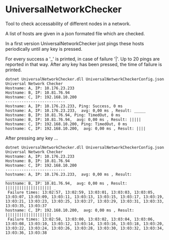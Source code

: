 # UniversalNetworkChecker

Tool to check accessability of different nodes in a network.

A list of hosts are given in a json formated file which are checked.

In a first version UniversalNetworkChecker just pings these hosts periodically until any key is pressed.

For every success a '_' is printed, in case of failure '|'. Up to 20 pings are reported in that way. After any key has been pressed, the time of failure is printed.

````text
dotnet UniversalNetworkChecker.dll UniversalNetworkCheckerConfig.json
Universal Network Checker
Hostname: A, IP: 10.176.23.233
Hostname: B, IP: 10.81.76.94
Hostname: C, IP: 192.168.10.200
--------------------------
Hostname: A, IP: 10.176.23.233, Ping: Success, 0 ms
hostname: A, IP: 10.176.23.233,  avg: 0,00 ms , Result: _____
Hostname: B, IP: 10.81.76.94, Ping: TimedOut, 0 ms
hostname: B, IP: 10.81.76.94,  avg: 0,00 ms , Result: |||||
Hostname: C, IP: 192.168.10.200, Ping: TimedOut, 0 ms
hostname: C, IP: 192.168.10.200,  avg: 0,00 ms , Result: ||||
````


After pressing any key ...

````text
dotnet UniversalNetworkChecker.dll UniversalNetworkCheckerConfig.json
Universal Network Checker
Hostname: A, IP: 10.176.23.233
Hostname: B, IP: 10.81.76.94
Hostname: C, IP: 192.168.10.200
--------------------------
hostname: A, IP: 10.176.23.233,  avg: 0,00 ms , Result: ____________________
hostname: B, IP: 10.81.76.94,  avg: 0,00 ms , Result: |||||||||||||||||||| _
 Failure times: 13:02:57, 13:02:59, 13:03:01, 13:03:03, 13:03:05, 13:03:07, 13:03:09, 13:03:11, 13:03:13, 13:03:15, 13:03:17, 13:03:19, 13:03:21, 13:03:23, 13:03:25, 13:03:27, 13:03:29, 13:03:31, 13:03:33, 13:03:35, 13:03:37
hostname: C, IP: 192.168.10.200,  avg: 0,00 ms , Result: ||||||||||||||||||||
 Failure times: 13:02:58, 13:03:00, 13:03:02, 13:03:04, 13:03:06, 13:03:08, 13:03:10, 13:03:12, 13:03:14, 13:03:16, 13:03:18, 13:03:20, 13:03:22, 13:03:24, 13:03:26, 13:03:28, 13:03:30, 13:03:32, 13:03:34, 13:03:36, 13:03:38
````

